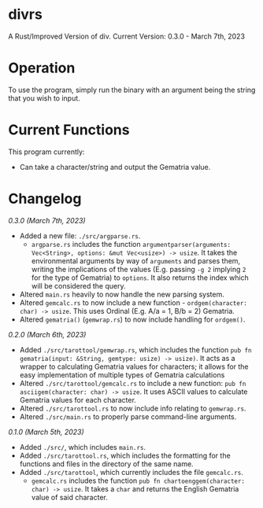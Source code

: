 # divrs
A Rust/Improved Version of div.
Current Version: 0.3.0 - March 7th, 2023


# Operation
  To use the program, simply run the binary with an argument being the string that you wish to input.

# Current Functions
  This program currently:
  - Can take a character/string and output the Gematria value.

# Changelog

  *0.3.0 (March 7th, 2023)*
  - Added a new file: ``./src/argparse.rs``.
    - ``argparse.rs`` includes the function ``argumentparser(arguments: Vec<String>, options: &mut Vec<usize>) -> usize``. It takes the environmental arguments by way of ``arguments`` and parses them, writing the implications of the values (E.g. passing ``-g 2`` implying ``2`` for the type of Gematria) to ``options``. It also returns the index which will be considered the query.
  - Altered ``main.rs`` heavily to now handle the new parsing system.
  - Altered ``gemcalc.rs`` to now include a new function - ``ordgem(character: char) -> usize``. This uses Ordinal (E.g. A/a = 1, B/b = 2) Gematria.
  - Altered ``gematria()`` (``gemwrap.rs``) to now include handling for ``ordgem()``. 

  *0.2.0 (March 6th, 2023)*
  - Added ``./src/tarottool/gemwrap.rs``, which includes the function ``pub fn gematria(input: &String, gemtype: usize) -> usize)``. It acts as a wrapper to calculating Gematria values for characters; it allows for the easy implementation of multiple types of Gematria calculations
  - Altered ``./src/tarottool/gemcalc.rs`` to include a new function: ``pub fn asciigem(character: char) -> usize``. It uses ASCII values to calculate Gematria values for each character.
  - Altered ``./src/tarottool.rs`` to now include info relating to ``gemwrap.rs``.
  - Altered ``./src/main.rs`` to properly parse command-line arguments.

  *0.1.0 (March 5th, 2023)*
  - Added ``./src/``, which includes ``main.rs``.
  - Added ``./src/tarottool.rs``, which includes the formatting for the functions and files in the directory of the same name.
  - Added ``./src/tarottool``, which currently includes the file ``gemcalc.rs``.
    - ``gemcalc.rs`` includes the function ``pub fn chartoenggem(character: char) -> usize``. It takes a ``char`` and returns the English Gematria value of said character.
